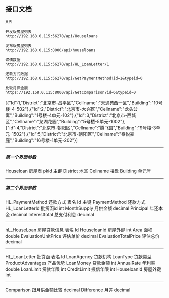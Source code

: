 ## 接口文档

API

```
开发版房屋列表
http://192.168.0.115:56270/api/Houseloans
```

```
发布版房屋列表
http://192.168.0.115:8000/api/houseloans
```

```
详情数据
http://192.168.0.115:56270/api/HL_LoanLetter/1
```

```
还款方式数据
http://192.168.0.115:56270/api/GetPaymentMethod?id=1&typeid=0 
```

```
比较月供金额
https://192.168.0.115:8000/api/GetComparison?id=6&typeid=0
```

[{"Id":1,"District":"北京市-昌平区","Cellname":"天通苑西一区","Building":"10号楼-4-502"},{"Id":2,"District":"北京市-大兴区","Cellname":"龙头公寓","Building":"1号楼-4单元-102"},{"Id":3,"District":"北京市-西城区","Cellname":"龙湖花园","Building":"5号楼-5单元-1002"},{"Id":4,"District":"北京市-朝阳区","Cellname":"腾飞园","Building":"9号楼-3单元-1502"},{"Id":5,"District":"北京市-朝阳区","Cellname":"泰悦豪庭","Building":"16号楼-1单元-202"}]

----

##### 第一个界面参数

Houseloan   房屋表
pkid 主键
District 地区
Cellname 楼盘
Building 单元号

------------

##### 第二个界面参数

HL_PaymentMethod  还款方式  表名
Id 主键
PaymentMethod  还款方式
HL_LoanLetterId  批贷函id  int
MonthSupply 月供金额 decimal
Principal 年还本金 decimal
Interesttotal 总支付利息 decimal

---------

hL_HouseLoan 房屋贷款信息  表名
Id
HouseloanId 房屋外键 int
Area 面积  double
EvaluationUnitPrice 评估单价  decimal
EvaluationTotalPrice 评估总价   decimal

---------

HL_LoanLetter 批贷函               表名
Id
LoanAgency  贷款机构
LoanType    贷款类型
ProductAdvantages 产品优势
LoanMoney 贷款金额   int
AnnualRate  年利率  double
LoanLimit  贷款年限 int
CreditLimit 授信年限 int
HouseloanId 房屋外键 int

------

Comparison  跟月供金额比较   decimal
Difference  月差    decimal